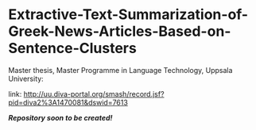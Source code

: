 # Extractive-Text-Summarization-of-Greek-News-Articles-Based-on-Sentence-Clusters

Master thesis, Master Programme in Language Technology, Uppsala University:

link: http://uu.diva-portal.org/smash/record.jsf?pid=diva2%3A1470081&dswid=7613

***Repository soon to be created!***
